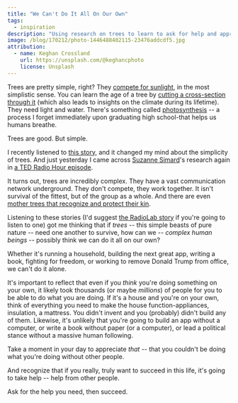 ```yaml
---
title: "We Can't Do It All On Our Own"
tags:
  - inspiration
description: "Using research on trees to learn to ask for help and appreciate those who have helped you."
image: /blog/170212/photo-1446488402115-23476addcdf5.jpg
attribution:
  - name: Keghan Crossland
    url: https://unsplash.com/@keghancphoto
    license: Unsplash
---
```


Trees are pretty simple, right? They [compete for sunlight](https://www.hindustantimes.com/india/how-plants-compete-for-sunlight/story-MrCTSibJPrrJGyqeJpMGNL.html), in the most simplistic sense. You can learn the age of a tree by [cutting a cross-section through it](https://simple.wikipedia.org/wiki/Growth_ring) (which also leads to insights on the climate during its lifetime). They need light and water. There's something called [photosynthesis](https://en.wikipedia.org/wiki/Photosynthesis) -- a process I forget immediately upon graduating high school-that helps us humans breathe.

Trees are good. But simple.

I recently listened to [this story](https://www.wnycstudios.org/story/from-tree-to-shining-tree), and it changed my mind about the simplicity of trees. And just yesterday I came across [Suzanne Simard](https://en.wikipedia.org/wiki/Suzanne_Simard)'s research again in [a TED Radio Hour episode](https://www.npr.org/2017/01/13/509350471/how-do-trees-collaborate).

It turns out, trees are incredibly complex. They have a vast communication network underground. They don't compete, they work together. It isn't survival of the fittest, but of the group as a whole. And there are even [mother trees that recognize and protect their kin](https://inhabitat.com/mother-trees-recognize-kin-and-send-them-messages-of-wisdom/).

Listening to these stories (I'd suggest [the RadioLab story](https://www.wnycstudios.org/story/from-tree-to-shining-tree) if you're going to listen to one) got me thinking that if _trees_ -- this simple beasts of pure nature -- need one another to survive, how can we -- _complex human beings_ -- possibly think we can do it all on our own?

Whether it's running a household, building the next great app, writing a book, fighting for freedom, or working to remove Donald Trump from office, we can't do it alone.

It's important to reflect that even if you _think_ you're doing something on your own, it likely took thousands (or maybe _millions_) of people for you to be able to do what you are doing. If it's a house and you're on your own, think of everything you need to make the house function-appliances, insulation, a mattress. You didn't invent and you (probably) didn't build any of them. Likewise, it's unlikely that you're going to build an app without a computer, or write a book without paper (or a computer), or lead a political stance without a massive human following.

Take a moment in your day to appreciate _that_ -- that you couldn't be doing what you're doing without other people.

And recognize that if you really, truly want to succeed in this life, it's going to take help -- help from other people.

Ask for the help you need, then succeed.

